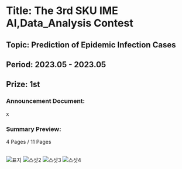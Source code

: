 # Title: The 3rd SKU IME AI,Data_Analysis Contest<br/>
## Topic: Prediction of Epidemic Infection Cases<br/>
## Period: 2023.05 - 2023.05 <br/>
## Prize: 1st<br/>

### Announcement Document:<br/>
x

### Summary Preview:<br/>
4 Pages / 11 Pages<br/>
<br/>

![표지](https://github.com/user-attachments/assets/573c3aae-47bf-4c35-b145-7f7737cb10e0)
![스샷2](https://github.com/user-attachments/assets/749ea279-f3bf-4fad-8f69-f4853824e623)
![스샷3](https://github.com/user-attachments/assets/99c2d7a6-a550-46a6-9a87-4282399020fa)
![스샷4](https://github.com/user-attachments/assets/21ca5132-10f4-4717-bce9-ffa53704f800)
